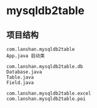 # mysqldb2table
## 项目结构
    com.lanshan.mysqldb2table
    App.java 启动类
 
    com.lanshan.mysqldb2table.db
    Database.java
    Table.java
    Field.java

    com.lanshan.mysqldb2table.excel
    com.lanshan.mysqldb2table.poi
